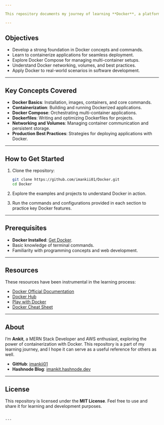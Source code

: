 ```yaml
---

This repository documents my journey of learning **Docker**, a platform for developing, shipping, and running applications using containerization. It includes practical examples, projects, and insights gained during the learning process. The goal is to build a comprehensive understanding of Docker's capabilities and its role in modern development workflows.

---
```


## Objectives

- Develop a strong foundation in Docker concepts and commands.
- Learn to containerize applications for seamless deployment.
- Explore Docker Compose for managing multi-container setups.
- Understand Docker networking, volumes, and best practices.
- Apply Docker to real-world scenarios in software development.

---

## Key Concepts Covered

- **Docker Basics**: Installation, images, containers, and core commands.
- **Containerization**: Building and running Dockerized applications.
- **Docker Compose**: Orchestrating multi-container applications.
- **Dockerfiles**: Writing and optimizing Dockerfiles for projects.
- **Networking and Volumes**: Managing container communication and persistent storage.
- **Production Best Practices**: Strategies for deploying applications with Docker.

---

## How to Get Started

1. Clone the repository:
   ```bash
   git clone https://github.com/imankii01/Docker.git
   cd Docker
   ```

2. Explore the examples and projects to understand Docker in action.

3. Run the commands and configurations provided in each section to practice key Docker features.

---

## Prerequisites

- **Docker Installed**: [Get Docker](https://docs.docker.com/get-docker/).
- Basic knowledge of terminal commands.
- Familiarity with programming concepts and web development.

---

## Resources

These resources have been instrumental in the learning process:
- [Docker Official Documentation](https://docs.docker.com/)
- [Docker Hub](https://hub.docker.com/)
- [Play with Docker](https://labs.play-with-docker.com/)
- [Docker Cheat Sheet](https://dockerlabs.collabnix.com/docker/cheatsheet/)

---

## About

I’m **Ankit**, a MERN Stack Developer and AWS enthusiast, exploring the power of containerization with Docker. This repository is a part of my learning journey, and I hope it can serve as a useful reference for others as well.

- **GitHub**: [imankii01](https://github.com/imankii01)
- **Hashnode Blog**: [imankit.hashnode.dev](https://imankit.hashnode.dev)

---

## License

This repository is licensed under the **MIT License**. Feel free to use and share it for learning and development purposes.
```

---
